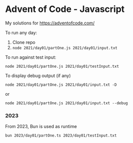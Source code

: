 # Advent of Code - Javascript

My solutions for https://adventofcode.com/

To run any day:

1. Clone repo
2. `node 2021/day01/partOne.js 2021/day01/input.txt`

To run against test input:

`node 2021/day01/partOne.js 2021/day01/testInput.txt`

To display debug output (if any)

`node 2021/day01/partOne.js 2021/day01/input.txt -D`

or

`node 2021/day01/partOne.js 2021/day01/input.txt --debug`

### 2023

From 2023, Bun is used as runtime

`bun 2023/day01/partOne.ts 2023/day01/testInput.txt`
